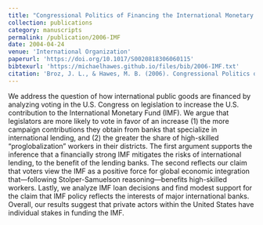 ```yaml
---
title: "Congressional Politics of Financing the International Monetary Fund"
collection: publications
category: manuscripts
permalink: /publication/2006-IMF
date: 2004-04-24
venue: 'International Organization'
paperurl: 'https://doi.org/10.1017/S0020818306060115'
bibtexurl: 'https://michaelhawes.github.io/files/bib/2006-IMF.txt'
citation: 'Broz, J. L., & Hawes, M. B. (2006). Congressional Politics of Financing the International Monetary Fund. International Organization, 60(2), 367–399. doi:10.1017/S0020818306060115'
---
```

We address the question of how international public goods are financed by analyzing voting in the U.S. Congress on legislation to increase the U.S. contribution to the International Monetary Fund (IMF). We argue that legislators are more likely to vote in favor of an increase (1) the more campaign contributions they obtain from banks that specialize in international lending, and (2) the greater the share of high-skilled “proglobalization” workers in their districts. The first argument supports the inference that a financially strong IMF mitigates the risks of international lending, to the benefit of the lending banks. The second reflects our claim that voters view the IMF as a positive force for global economic integration that—following Stolper-Samuelson reasoning—benefits high-skilled workers. Lastly, we analyze IMF loan decisions and find modest support for the claim that IMF policy reflects the interests of major international banks. Overall, our results suggest that private actors within the United States have individual stakes in funding the IMF.
